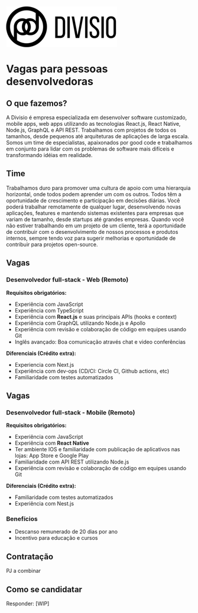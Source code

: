 ![Divisio](./logo.png )

# Vagas para pessoas desenvolvedoras

## O que fazemos?
A Divisio é empresa especializada em desenvolver software customizado, mobile apps, web apps utilizando as tecnologias React.js, React Native, Node.js, GraphQL e API REST. Trabalhamos com projetos de todos os tamanhos, desde pequenos até arquiteturas de aplicações de larga escala. Somos um time de especialistas, apaixonados por good code e trabalhamos em conjunto para lidar com os problemas de software mais difíceis e transformando idéias em realidade.

## Time
Trabalhamos duro para promover uma cultura de apoio com uma hierarquia horizontal, onde todos podem aprender um com os outros.
Todos têm a oportunidade de crescimento e participação em decisões diárias. Você poderá trabalhar remotamente de qualquer lugar, desenvolvendo novas aplicações, features e mantendo sistemas existentes para empresas que variam de tamanho, desde startups até grandes empresas. Quando você não estiver trabalhando em um projeto de um cliente, terá a
oportunidade de contribuir com o desenvolvimento de nossos processos e produtos internos, sempre tendo voz para sugerir melhorias e oportunidade de contribuir para projetos open-source.

## Vagas

### Desenvolvedor full-stack - Web (Remoto)

**Requisitos obrigatórios:**
- Experiência com JavaScript
- Experiência com TypeScript
- Experiência com **React.js** e suas principais APIs (hooks e context)
- Experiência com GraphQL utilizando Node.js e Apollo
- Experiência com revisão e colaboração de código em equipes usando Git
- Inglês avançado: Boa comunicação através chat e video conferências

**Diferenciais (Crédito extra):**
- Experiencia com Next.js
- Experiência com dev-ops (CD/CI: Circle CI, Github actions, etc)
- Familiaridade com testes automatizados

## Vagas

### Desenvolvedor full-stack - Mobile (Remoto)

**Requisitos obrigatórios:**
- Experiência com JavaScript
- Experiência com **React Native**
- Ter ambiente IOS e familiaridade com publicação de aplicativos nas lojas: App Store e Google Play
- Familiaridade com API REST utilizando Node.js
- Experiência com revisão e colaboração de código em equipes usando Git

**Diferenciais (Crédito extra):**
- Familiaridade com testes automatizados
- Experiência com Nest.js


### Benefícios
- Descanso remunerado de 20 dias por ano
- Incentivo para educação e cursos

## Contratação
PJ a combinar

## Como se candidatar
Responder: [WIP]